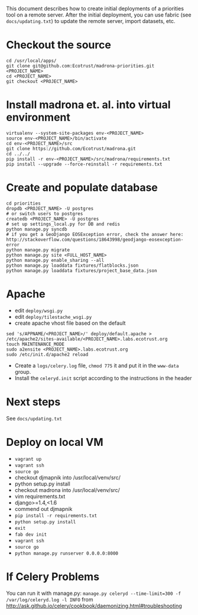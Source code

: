 This document describes how to create initial deployments of a priorities tool on a remote server. 
After the initial deployment, you can use fabric (see `docs/updating.txt`) to update the remote server, 
import datasets, etc.

# Checkout the source

```
cd /usr/local/apps/
git clone git@github.com:Ecotrust/madrona-priorities.git <PROJECT_NAME> 
cd <PROJECT_NAME>
git checkout <PROJECT_NAME> 
```

# Install madrona et. al. into virtual environment 

```
virtualenv --system-site-packages env-<PROJECT_NAME>
source env-<PROJECT_NAME>/bin/activate
cd env-<PROJECT_NAME>/src
git clone https://github.com/Ecotrust/madrona.git
cd ../../
pip install -r env-<PROJECT_NAME>/src/madrona/requirements.txt
pip install --upgrade --force-reinstall -r requirements.txt
```

# Create and populate database

```
cd priorities
dropdb <PROJECT_NAME> -U postgres
# or switch users to postgres
createdb <PROJECT_NAME> -U postgres
# set up settings_local.py for DB and redis
python manage.py syncdb
# if you get a GeoDjango EOSException error, check the answer here: http://stackoverflow.com/questions/18643998/geodjango-eosexception-error
python manage.py migrate
python manage.py site <FULL_HOST_NAME>
python manage.py enable_sharing --all
python manage.py loaddata fixtures/flatblocks.json
python manage.py loaddata fixtures/project_base_data.json 
```

# Apache

* edit `deploy/wsgi.py`
* edit `deploy/tilestache_wsgi.py`
* create apache vhost file based on the default
```
sed 's/APPNAME/<PROJECT_NAME>/' deploy/default.apache > /etc/apache2/sites-available/<PROJECT_NAME>.labs.ecotrust.org
touch MAINTENANCE_MODE
sudo a2ensite <PROJECT_NAME>.labs.ecotrust.org
sudo /etc/init.d/apache2 reload
```
* Create a `logs/celery.log` file, `chmod 775` it and put it in the `www-data` group.
* Install the `celeryd.init` script according to the instructions in the header

# Next steps

See `docs/updating.txt`

# Deploy on local VM

* `vagrant up`
* `vagrant ssh`
* `source go`
* checkout djmapnik into /usr/local/venv/src/
* python setup.py install
* checkout madrona into /usr/local/venv/src/
* vim requirements.txt
*   django>=1.4,<1.6
*   commend out djmapnik
* `pip install -r requirements.txt`
* `python setup.py install`
* `exit`
* `fab dev init`
* `vagrant ssh`
* `source go`
* `python manage.py runserver 0.0.0.0:8000`

# If Celery Problems

You can run it with manage.py:
`manage.py celeryd --time-limit=300 -f /var/log/celeryd.log -l INFO`
from http://ask.github.io/celery/cookbook/daemonizing.html#troubleshooting
